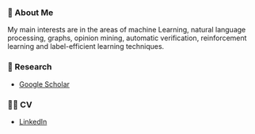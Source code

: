 ### 👋 About Me
My main interests are in the areas of machine Learning, natural language processing, graphs, opinion mining, automatic verification, reinforcement learning and label-efficient learning techniques.

### 🔬 Research

* [Google Scholar](https://scholar.google.com/citations?user=-OhzTN4AAAAJ&hl=pt-BR)

### 👨‍💻 CV

* [LinkedIn](https://www.linkedin.com/in/joao-augusto-leite/)
